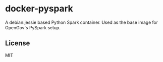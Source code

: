 # docker-pyspark
A debian:jessie based Python Spark container. Used as the base image for OpenGov's PySpark setup.

## License
MIT
